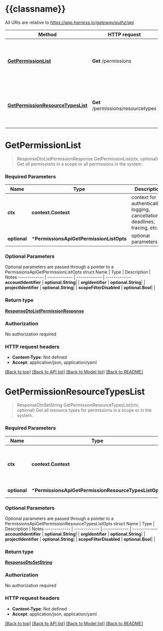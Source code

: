 # {{classname}}

All URIs are relative to *https://app.harness.io/gateway/authz/api*

Method | HTTP request | Description
------------- | ------------- | -------------
[**GetPermissionList**](PermissionsApi.md#GetPermissionList) | **Get** /permissions | Get all permissions in a scope or all permissions in the system.
[**GetPermissionResourceTypesList**](PermissionsApi.md#GetPermissionResourceTypesList) | **Get** /permissions/resourcetypes | Get all resource types for permissions in a scope or in the system.

# **GetPermissionList**
> ResponseDtoListPermissionResponse GetPermissionList(ctx, optional)
Get all permissions in a scope or all permissions in the system.

### Required Parameters

Name | Type | Description  | Notes
------------- | ------------- | ------------- | -------------
 **ctx** | **context.Context** | context for authentication, logging, cancellation, deadlines, tracing, etc.
 **optional** | ***PermissionsApiGetPermissionListOpts** | optional parameters | nil if no parameters

### Optional Parameters
Optional parameters are passed through a pointer to a PermissionsApiGetPermissionListOpts struct
Name | Type | Description  | Notes
------------- | ------------- | ------------- | -------------
 **accountIdentifier** | **optional.String**|  | 
 **orgIdentifier** | **optional.String**|  | 
 **projectIdentifier** | **optional.String**|  | 
 **scopeFilterDisabled** | **optional.Bool**|  | 

### Return type

[**ResponseDtoListPermissionResponse**](ResponseDTOListPermissionResponse.md)

### Authorization

No authorization required

### HTTP request headers

 - **Content-Type**: Not defined
 - **Accept**: application/json, application/yaml

[[Back to top]](#) [[Back to API list]](../README.md#documentation-for-api-endpoints) [[Back to Model list]](../README.md#documentation-for-models) [[Back to README]](../README.md)

# **GetPermissionResourceTypesList**
> ResponseDtoSetString GetPermissionResourceTypesList(ctx, optional)
Get all resource types for permissions in a scope or in the system.

### Required Parameters

Name | Type | Description  | Notes
------------- | ------------- | ------------- | -------------
 **ctx** | **context.Context** | context for authentication, logging, cancellation, deadlines, tracing, etc.
 **optional** | ***PermissionsApiGetPermissionResourceTypesListOpts** | optional parameters | nil if no parameters

### Optional Parameters
Optional parameters are passed through a pointer to a PermissionsApiGetPermissionResourceTypesListOpts struct
Name | Type | Description  | Notes
------------- | ------------- | ------------- | -------------
 **accountIdentifier** | **optional.String**|  | 
 **orgIdentifier** | **optional.String**|  | 
 **projectIdentifier** | **optional.String**|  | 
 **scopeFilterDisabled** | **optional.Bool**|  | 

### Return type

[**ResponseDtoSetString**](ResponseDTOSetString.md)

### Authorization

No authorization required

### HTTP request headers

 - **Content-Type**: Not defined
 - **Accept**: application/json, application/yaml

[[Back to top]](#) [[Back to API list]](../README.md#documentation-for-api-endpoints) [[Back to Model list]](../README.md#documentation-for-models) [[Back to README]](../README.md)

